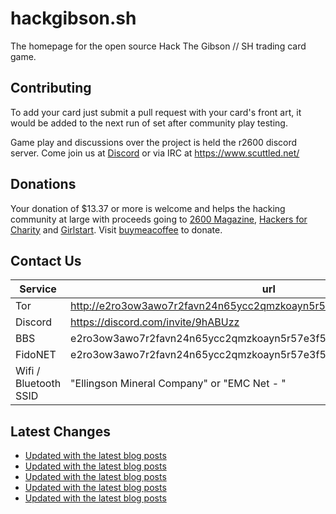 # hackgibson.sh
The homepage for the open source Hack The Gibson // SH trading card game.


## Contributing

To add your card just submit a pull request with your card's front art, it would be added to the next run of set after community play testing.

Game play and discussions over the project is held the r2600 discord server. Come join us at [Discord](https://discord.com/invite/9hABUzz) or via IRC at https://www.scuttled.net/


## Donations

Your donation of $13.37 or more is welcome and helps the hacking community at large with proceeds going to [2600 Magazine](https://2600.com/), [Hackers for Charity](https://hackersforcharity.org) and [Girlstart](https://girlstart.org).  Visit [buymeacoffee](https://www.buymeacoffee.com/hackgibson.sh) to donate.


## Contact Us

Service | url
-|-
Tor | http://e2ro3ow3awo7r2favn24n65ycc2qmzkoayn5r57e3f56nvjwdcgg32ad.onion
Discord | https://discord.com/invite/9hABUzz
BBS | e2ro3ow3awo7r2favn24n65ycc2qmzkoayn5r57e3f56nvjwdcgg32ad.onion:23
FidoNET | e2ro3ow3awo7r2favn24n65ycc2qmzkoayn5r57e3f56nvjwdcgg32ad.onion:24554
Wifi / Bluetooth SSID | "Ellingson Mineral Company" or "EMC Net - <fidonet address>"

## Latest Changes
<!-- BLOG-POST-LIST:START -->
- [Updated with the latest blog posts](https://github.com/DFW2600/hackgibson.sh/commit/f59ce7adc6368eed6054b74ea3ced95706f31a5e)
- [Updated with the latest blog posts](https://github.com/DFW2600/hackgibson.sh/commit/a4b50751b5378215a305bd66de98f54555e7f8a4)
- [Updated with the latest blog posts](https://github.com/DFW2600/hackgibson.sh/commit/4d6ef68083c3a4420584f66a64d552db834b6456)
- [Updated with the latest blog posts](https://github.com/DFW2600/hackgibson.sh/commit/2033807352a9e4cdc1bc5b60c03b5cafda634130)
- [Updated with the latest blog posts](https://github.com/DFW2600/hackgibson.sh/commit/0268e012a8dc9508fa84bfaedcfaadb8bedada1f)
<!-- BLOG-POST-LIST:END -->
